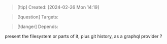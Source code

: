 
>[!tip] Created: [2024-02-26 Mon 14:19]

>[!question] Targets: 

>[!danger] Depends: 

present the filesystem or parts of it, plus git history, as a graphql provider ?